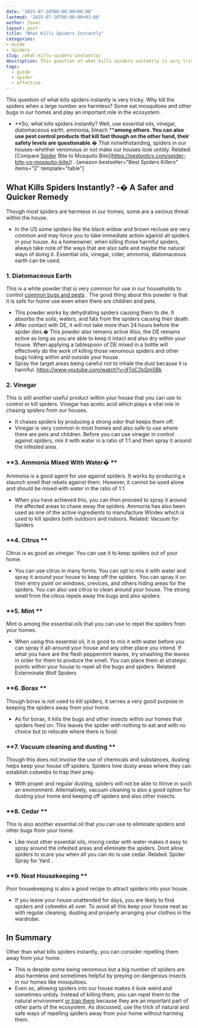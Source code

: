 ```yaml
---
date: '2025-07-10T00:00:00+00:00'
lastmod: '2025-07-10T00:00:00+03:00'
author: Isaac
layout: post
title: "What Kills Spiders Instantly"
categories:
- Guide
- Spiders
slug: /what-kills-spiders-instantly/
description: This question of what kills spiders instantly is very tricky. Why
tags: 
  - guide
  - spider
  - effective
---
```

This question of what kills spiders instantly is very tricky. Why
kill the spiders
when a large number are harmless? Some eat mosquitoes and other bugs in our homes and play an important role in the ecosystem.
- **So, what kills spiders instantly? Well, use essential oils, vinegar, diatomaceous earth, ammonia, bleach ****among others. You can also use pest control products that kill fast though on the other hand, their safety levels are questionable.�**
That notwithstanding, spiders in our houses-whether venomous or not make our houses look untidy. Related:
[Compare [Spider](/posts/can-you-drown-a-spider/) Bite to Mosquito Bite](https://pestpolicy.com/spider-bite-vs-mosquito-bite/)
.
[amazon bestseller="Best Spiders Killers" items="2" template="table"]
## What Kills Spiders Instantly? -� A Safer and Quicker Remedy
Though most spiders are harmless in our homes, some are a serious threat within the house.
- In the US some spiders like the black widow and brown recluse are very common and may force you to take immediate action against all spiders in your house.
As a homeowner, when killing those harmful spiders, always take note of the ways that are also safe and maybe the natural ways of doing it. Essential oils, vinegar, cider, ammonia, diatomaceous earth can be used.
### **1. Diatomaceous Earth**
This is a white powder that is very common for use in our households to control
[common bugs and pests](https://pestpolicy.com/do-spiders-have-antennae/)
. The good thing about this powder is that it is safe for home use even when there are children and pets.
- This powder works by dehydrating spiders causing them to die. It absorbs the soils, waters, and fats from the spiders causing their death.
- After contact with DE, it will not take more than 24 hours before the spider dies.� This powder also remains active
Also, the DE remains active as long as you are able to keep it intact and also dry within your house.
When applying a tablespoon of DE mixed in a bottle will effectively do the work of killing those venomous spiders and other bugs hiding within and outside your house.
- Spray the target areas being careful not to inhale the dust because it is harmful.
https://www.youtube.com/watch?v=9ToC2kQm5Bk
### **2. Vinegar**
This is still another useful product within your house that you can use to control or kill spiders. Vinegar has acetic acid which plays a vital role in chasing spiders from our houses.
- It chases spiders by producing a strong odor that keeps them off.
- Vinegar is very common in most homes and also safe to use where there are pets and children.
Before you can use vinegar in control against spiders, mix it with water in a ratio of 1:1 and then spray it around the infested area.
### **3. Ammonia Mixed With Water� **
Ammonia is a good agent for use against spiders. It works by producing a staunch smell that rebels against them. However, it cannot be used alone and should be mixed with water in the ratio of 1:1.
- When you have achieved this, you can then proceed to spray it around the affected areas to chase away the spiders.
Ammonia has also been used as one of the active ingredients to manufacture Windex which is used to kill spiders both outdoors and indoors.
Related:
Vacuum for Spiders
### **4. Citrus **
Citrus is as good as vinegar. You can use it to keep spiders out of your home.
- You can use citrus in many forms. You can opt to mix it with water and spray it around your house to keep off the spiders.
You can spray it on their entry point on windows, crevices, and others hiding areas for the spiders. You can also use citrus to clean around your house. The strong smell from the citrus repels away the bugs and also spiders.
### **5. Mint **
Mint is among the essential oils that you can use to repel the spiders from your homes.
- When using this essential oil, it is good to mix it with water before you can spray it all-around your house and any other place you intend.
If what you have are the flesh peppermint leaves, try smashing the leaves in order for them to produce the smell. You can place them at strategic points within your house to repel all the bugs and spiders.
Related:
Exterminate Wolf Spiders
### **6. Borax **
Though borax is not used to kill spiders, it serves a very good purpose in keeping the spiders away from your home.
- As for borax, it kills the bugs and other insects within our homes that spiders feed on.
This leaves the spider with nothing to eat and with no choice but to relocate where there is food.
### **7. Vacuum cleaning and dusting **
Though this does not involve the use of chemicals and substances, dusting helps keep your house off spiders. Spiders love dusty areas where they can establish cobwebs to trap their prey.
- With proper and regular dusting, spiders will not be able to thrive in such an environment.
Alternatively, vacuum cleaning is also a good option for dusting your home and keeping off spiders and also other insects.
### **8. Cedar **
This is also another essential oil that you can use to eliminate spiders and other bugs from your home.
- Like most other essential oils, mixing cedar with water makes it easy to spray around the infested areas and eliminate the spiders.
Dont allow spiders to scare you when all you can do is use cedar. Related:
Spider Spray for Yard
.
### **9. Neat Housekeeping **
Poor housekeeping is also a good recipe to attract spiders into your house.
- If you leave your house unattended for days, you are likely to find spiders and cobwebs all over.
To avoid all this keep your house neat as with regular cleaning, dusting and properly arranging your clothes in the wardrobe.
## In Summary
Other than what kills spiders instantly, you can consider repelling them away from your home.
- This is despite some being venomous but a big number of spiders are also harmless and sometimes helpful by preying on dangerous insects in our homes like mosquitoes.
- Even so, allowing spiders into our house makes it look weird and sometimes untidy.
Instead of killing them, you can repel them to the natural environment
[or trap them](https://pestpolicy.com/best-spider-traps/)
because they are an important part of other parts of the ecosystem. As discussed, use the trick of natural and safe ways of repelling spiders away from your home without harming them.
